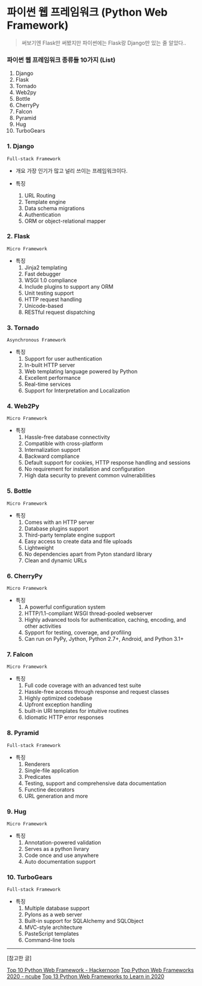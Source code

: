 # 파이썬 웹 프레임워크 (Python Web Framework)

> 써보기엔 Flask만 써봤지만 파이썬에는 Flask랑 Django만 있는 줄 알았다.. 

### 파이썬 웹 프레임워크 종류들 10가지 (List)

 1.  Django
 2.  Flask
 3.  Tornado
 4.  Web2py
 5.  Bottle
 6.  CherryPy
 7.  Falcon
 8.  Pyramid
 9.  Hug
 10. TurboGears
 
### 1. Django
`Full-stack Framework`

* 개요
 가장 인기가 많고 널리 쓰이는 프레임워크이다. 

* 특징
  1) URL Routing
  2) Template engine
  3) Data schema migrations
  4) Authentication
  5) ORM or object-relational mapper

### 2. Flask
`Micro Framework`

* 특징
  1) Jinja2 templating
  2) Fast debugger
  3) WSGI 1.0 compliance
  4) Include plugins to support any ORM
  5) Unit testing support
  6) HTTP request handling
  7) Unicode-based
  8) RESTful request dispatching

### 3. Tornado
`Asynchronous Framework`

* 특징
  1) Support for user authentication
  2) In-built  HTTP server
  3) Web templating language powered by Python
  4) Excellent performance
  5) Real-time services
  6) Support for Interpretation and Localization


### 4. Web2Py
`Micro Framework`

* 특징
  1) Hassle-free database connectivity
  2) Compatible with cross-platform
  3) Internalization support
  4) Backward compliance
  5) Default support for cookies, HTTP response handling and sessions
  6) No requirement for installation and configuration
  7) High data security to prevent common vulnerabilities
  

### 5. Bottle
`Micro Framework`

* 특징
  1) Comes with an HTTP server
  2) Database plugins support
  3) Third-party template engine support
  4) Easy access to create data and file uploads
  5) Lightweight
  6) No dependencies apart from Pyton standard library
  7) Clean and dynamic URLs


### 6. CherryPy
`Micro Framework`

* 특징
  1) A powerful configuration system
  2) HTTP/1.1-compliant WSGI thread-pooled webserver
  3) Highly advanced tools for authentication, caching, encoding, and other activities
  4) Sypport for testing, coverage, and profiling
  5) Can run on PyPy, Jython, Python 2.7+, Android, and Python 3.1+
  

### 7. Falcon
`Micro Framework`

* 특징
  1) Full code coverage with an advanced test suite
  2) Hassle-free access through response and request classes
  3) Highly optimized codebase
  4) Upfront exception handling
  5) built-in URI templates for intuitive routines
  6) Idiomatic HTTP error responses


### 8. Pyramid
`Full-stack Framework`

* 특징
  1) Renderers
  2) Single-file application
  3) Predicates
  4) Testing, support and comprehensive data documentation
  5) Functine decorators
  6) URL generation and more


### 9. Hug
`Micro Framework`

* 특징
  1) Annotation-powered validation
  2) Serves as a python livrary
  3) Code once and use anywhere
  4) Auto documentation support


### 10. TurboGears
`Full-stack Framework`

* 특징
  1) Multiple database support
  2) Pylons as a web server
  3) Built-in support for SQLAIchemy and SQLObject
  4) MVC-style architecture
  5) PasteScript templates
  6) Command-line tools


* * *
[참고한 글]

[Top 10 Python Web Framework - Hackernoon](https://hackernoon.com/top-10-python-web-frameworks-2020-edition-r1h3u84)
[Top Python Web Frameworks 2020 - ncube](https://ncube.com/blog/top-python-web-frameworks-2020)
[Top 13 Python Web Frameworks to Learn in 2020](https://steelkiwi.com/blog/top-10-python-web-frameworks-to-learn/)

